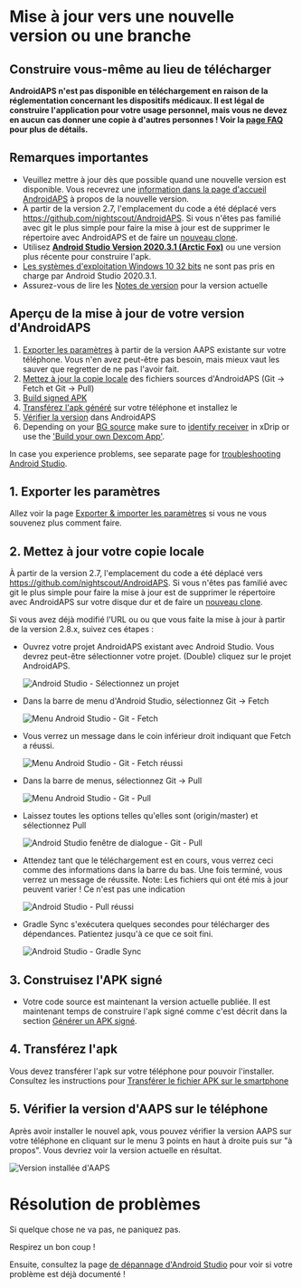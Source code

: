 # Mise à jour vers une nouvelle version ou une branche

## Construire vous-même au lieu de télécharger

**AndroidAPS n'est pas disponible en téléchargement en raison de la réglementation concernant les dispositifs médicaux. Il est légal de construire l'application pour votre usage personnel, mais vous ne devez en aucun cas donner une copie à d'autres personnes ! Voir la [page FAQ](../Getting-Started/FAQ.md) pour plus de détails.**

## Remarques importantes

* Veuillez mettre à jour dès que possible quand une nouvelle version est disponible. Vous recevrez une [information dans la page d'accueil AndroidAPS](../Installing-AndroidAPS/Releasenotes#notes-de-version) à propos de la nouvelle version.
* À partir de la version 2.7, l'emplacement du code a été déplacé vers <https://github.com/nightscout/AndroidAPS>. Si vous n'êtes pas familié avec git le plus simple pour faire la mise à jour est de supprimer le répertoire avec AndroidAPS et de faire un [nouveau clone](../Installing-AndroidAPS/Building-APK.md).
* Utilisez **[Android Studio Version 2020.3.1 (Arctic Fox)](https://developer.android.com/studio/)** ou une version plus récente pour construire l'apk.
* [Les systèmes d'exploitation Windows 10 32 bits](../Installing-AndroidAPS/troubleshooting_androidstudio#unable-to-start-daemon-process) ne sont pas pris en charge par Android Studio 2020.3.1.
* Assurez-vous de lire les [Notes de version](../Installing-AndroidAPS/Releasenotes) pour la version actuelle

## Aperçu de la mise à jour de votre version d'AndroidAPS

1. [Exporter les paramètres](../Usage/ExportImportSettings#exporter-les-parametres) à partir de la version AAPS existante sur votre téléphone. Vous n'en avez peut-être pas besoin, mais mieux vaut les sauver que regretter de ne pas l'avoir fait.
2. [Mettez à jour la copie locale](../Installing-AndroidAPS/Update-to-new-version#mettez-a-jour-votre-copie-locale) des fichiers sources d'AndroidAPS (Git -> Fetch et Git -> Pull)
3. [Build signed APK](../Installing-AndroidAPS/Update-to-new-version#build-the-signed-apk)
4. [Transférez l'apk généré](../Installing-AndroidAPS/Building-APK#transferer-le-fichier-apk-sur-le-smartphone) sur votre téléphone et installez le
5. [Vérifier la version](#verifier-la-version-d-aaps-sur-le-telephone) dans AndroidAPS
6. Depending on your [BG source](../Configuration/BG-Source.rst) make sure to [identify receiver](../Configuration/xdrip#identify-receiver) in xDrip or use the ['Build your own Dexcom App'](../Hardware/DexcomG6#if-using-g6-with-build-your-own-dexcom-app).

In case you experience problems, see separate page for [troubleshooting Android Studio](../Installing-AndroidAPS/troubleshooting_androidstudio).

## 1. Exporter les paramètres

Allez voir la page [Exporter & importer les paramètres](../Usage/ExportImportSettings#exporter-les-parametres) si vous ne vous souvenez plus comment faire.

## 2. Mettez à jour votre copie locale

À partir de la version 2.7, l'emplacement du code a été déplacé vers <https://github.com/nightscout/AndroidAPS>. Si vous n'êtes pas familié avec git le plus simple pour faire la mise à jour est de supprimer le répertoire avec AndroidAPS sur votre disque dur et de faire un [nouveau clone](../Installing-AndroidAPS/Building-APK.md).

Si vous avez déjà modifié l'URL ou ou que vous faite la mise à jour à partir de la version 2.8.x, suivez ces étapes :

* Ouvrez votre projet AndroidAPS existant avec Android Studio. Vous devrez peut-être sélectionner votre projet. (Double) cliquez sur le projet AndroidAPS.
    
    ![Android Studio - Sélectionnez un projet](../images/update/01_ProjectSelection.png)

* Dans la barre de menu d'Android Studio, sélectionnez Git -> Fetch
    
    ![Menu Android Studio - Git - Fetch](../images/update/02_GitFetch.png)

* Vous verrez un message dans le coin inférieur droit indiquant que Fetch a réussi.
    
    ![Menu Android Studio - Git - Fetch réussi](../images/update/03_GitFetchSuccessful.png)

* Dans la barre de menus, sélectionnez Git -> Pull
    
    ![Menu Android Studio - Git - Pull](../images/update/04_GitPull.png)

* Laissez toutes les options telles qu'elles sont (origin/master) et sélectionnez Pull
    
    ![Android Studio fenêtre de dialogue - Git - Pull](../images/update/05_GitPullOptions.png)

* Attendez tant que le téléchargement est en cours, vous verrez ceci comme des informations dans la barre du bas. Une fois terminé, vous verrez un message de réussite. Note: Les fichiers qui ont été mis à jour peuvent varier ! Ce n'est pas une indication
    
    ![Android Studio - Pull réussi](../images/update/06_GitPullSuccess.png)

* Gradle Sync s'exécutera quelques secondes pour télécharger des dépendances. Patientez jusqu'à ce que ce soit fini.
    
    ![Android Studio - Gradle Sync](../images/studioSetup/40_BackgroundTasks.png)

## 3. Construisez l'APK signé

* Votre code source est maintenant la version actuelle publiée. Il est maintenant temps de construire l'apk signé comme c'est décrit dans la section [Générer un APK signé](../Installing-AndroidAPS/Building-APK#generer-un-apk-signe).

## 4. Transférez l'apk

Vous devez transférer l'apk sur votre téléphone pour pouvoir l'installer. Consultez les instructions pour [Transférer le fichier APK sur le smartphone](../Installing-AndroidAPS/Building-APK#transferer-le-fichier-apk-sur-le-smartphone)

## 5. Vérifier la version d'AAPS sur le téléphone

Après avoir installer le nouvel apk, vous pouvez vérifier la version AAPS sur votre téléphone en cliquant sur le menu 3 points en haut à droite puis sur "à propos". Vous devriez voir la version actuelle en résultat.

![Version installée d'AAPS](../images/Update_VersionCheck282.png)

# Résolution de problèmes

Si quelque chose ne va pas, ne paniquez pas.

Respirez un bon coup !

Ensuite, consultez la page [de dépannage d'Android Studio](../Installing-AndroidAPS/troubleshooting_androidstudio) pour voir si votre problème est déjà documenté !